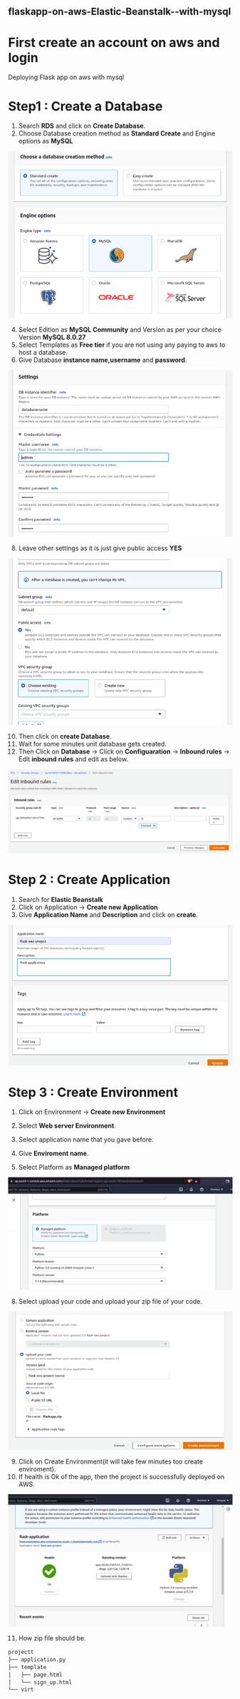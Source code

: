 ## flaskapp-on-aws-Elastic-Beanstalk--with-mysql
# First create an account on aws and login
Deploying Flask app on aws with mysql

# Step1 : Create a Database

  1. Search **RDS** and click on **Create Database**.
  2. Choose Database creation method as **Standard Create** and Engine options as **MySQL**
  
  
![Engine](https://github.com/vinayak1809/flaskapp-on-aws-Elastic-Beanstalk--with-mysql/blob/master/image/engine%201.png)


  4. Select Edition as **MySQL Community** and Version as per your choice Version **MySQL 8.0.27**
  5. Select Templates as **Free tier** if you are not using any paying to aws to host a database.
  6. Give Database **instance name,username** and **password**.


![Instance](https://github.com/vinayak1809/flaskapp-on-aws-Elastic-Beanstalk--with-mysql/blob/master/image/instance.png)


  8. Leave other settings as it is just give public access **YES**


![Public Access](https://github.com/vinayak1809/flaskapp-on-aws-Elastic-Beanstalk--with-mysql/blob/master/image/public%20access.png)


  10. Then click on **create Database**.
  11. Wait for some minutes unit database gets created.
  12. Then Click on **Database** -> Click on **Configuaration** -> **Inbound rules** -> Edit **inbound rules** and edit as below.


![Inbound Rules](https://github.com/vinayak1809/flaskapp-on-aws-Elastic-Beanstalk--with-mysql/blob/master/image/inbound.png)



  

 # Step 2 : Create Application 
  
   1. Search for **Elastic Beanstalk**
   2. Click on Application -> **Create new Application**
   3. Give **Application Name** and **Description** and click on **create**.


![Application Name](https://github.com/vinayak1809/flaskapp-on-aws-Elastic-Beanstalk--with-mysql/blob/master/image/application%20name.png)


 
 # Step 3 : Create Environment
 
  1. Click on Environment -> **Create new Environment**
  2. Select **Web server Environment**.
  3. Select application name that you gave before.
  4. Give **Enviroment name**. 
 
  6. Select Platform as **Managed platform**


![Select Platform](https://github.com/vinayak1809/flaskapp-on-aws-Elastic-Beanstalk--with-mysql/blob/master/image/selectplatform.png)


  8. Select upload your code and upload your zip file of your code.


![File Upload](https://github.com/vinayak1809/flaskapp-on-aws-Elastic-Beanstalk--with-mysql/blob/master/image/file%20upload.png)


  9. Click on Create Environment(it will take few minutes too create enviroment).
  10. If health is Ok of the app, then the project is successfully deployed on AWS.
  

![Health](https://github.com/vinayak1809/flaskapp-on-aws-Elastic-Beanstalk--with-mysql/blob/master/image/health.png)

  
  11.  How zip file should be.
    
```bash
projectt
├── application.py
├── template
│   ├── page.html
│   └── sign_up.html
└── virt
```
  
